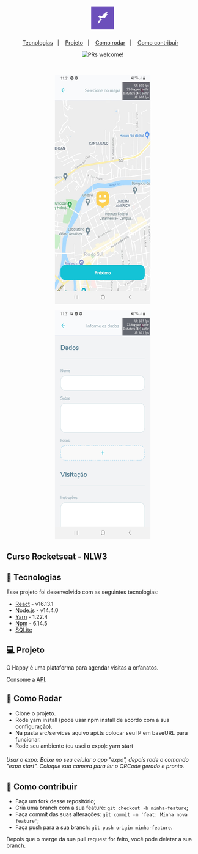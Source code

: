 <h1 align="center">
    <img alt="Rocketseat" title="Rocketseat" src=".github/rocketseat.png" width="60px" />
</h1>

<p align="center">
  <a href="#rocket-tecnologias">Tecnologias</a>&nbsp;&nbsp;&nbsp;|&nbsp;&nbsp;&nbsp;
  <a href="#-projeto">Projeto</a>&nbsp;&nbsp;&nbsp;|&nbsp;&nbsp;&nbsp;
  <a href="#-como-rodar">Como rodar</a>&nbsp;&nbsp;&nbsp;|&nbsp;&nbsp;&nbsp;
  <a href="#-como-contribuir">Como contribuir</a>&nbsp;&nbsp;&nbsp;
  </p>
<p align="center">
 <img src="https://img.shields.io/static/v1?label=PRs&message=welcome&color=7159c1&labelColor=000000" alt="PRs welcome!" />

</p>

<br>

<p align="center">
  <img alt="Happy" src=".github/happy.png" width="250px" height="600px">
</p>

<p align="center">
  <img alt="Happy" src=".github/happy2.png" width="250px" height="600px">
</p>

## Curso Rocketseat - NLW3

## 🚀 Tecnologias

Esse projeto foi desenvolvido com as seguintes tecnologias:

- [React](https://pt-br.reactjs.org/) - v16.13.1
- [Node.js](https://nodejs.org/en/) - v14.4.0
- [Yarn](https://yarnpkg.com/) - 1.22.4
- [Npm](https://www.npmjs.com/) - 6.14.5
- [SQLite](https://www.sqlite.org/index.html)


## 💻 Projeto

O Happy é uma plataforma para agendar visitas a orfanatos.

Consome a [API](https://github.com/jamangueira7/nlw3-backend).

## 🚀 Como Rodar

- Clone o projeto.
- Rode yarn install (pode usar npm install de acordo com a sua configuração).
- Na pasta src/services aquivo api.ts colocar seu IP em baseURL para funcionar.
- Rode seu ambiente (eu usei o expo): yarn start

###### Usar o expo: Baixe no seu celular o app "expo", depois rode o comando "expo start". Coloque sua camera para ler o QRCode gerado e pronto.
 

## 🤔 Como contribuir

- Faça um fork desse repositório;
- Cria uma branch com a sua feature: `git checkout -b minha-feature`;
- Faça commit das suas alterações: `git commit -m 'feat: Minha nova feature'`;
- Faça push para a sua branch: `git push origin minha-feature`.

Depois que o merge da sua pull request for feito, você pode deletar a sua branch.

